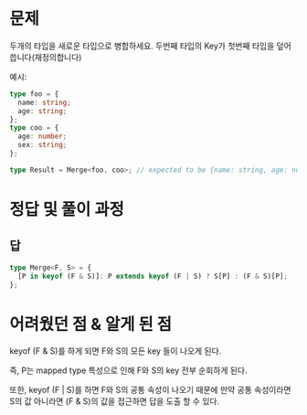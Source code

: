 # 문제

두개의 타입을 새로운 타입으로 병합하세요.
두번째 타입의 Key가 첫번째 타입을 덮어씁니다(재정의합니다)

예시:

```ts
type foo = {
  name: string;
  age: string;
};
type coo = {
  age: number;
  sex: string;
};

type Result = Merge<foo, coo>; // expected to be {name: string, age: number, sex: string}
```

# 정답 및 풀이 과정

## 답

```ts
type Merge<F, S> = {
  [P in keyof (F & S)]: P extends keyof (F | S) ? S[P] : (F & S)[P];
};
```

# 어려웠던 점 & 알게 된 점

keyof (F & S)를 하게 되면 F와 S의 모든 key 들이 나오게 된다.

즉, P는 mapped type 특성으로 인해 F와 S의 key 전부 순회하게 된다.

또한, keyof (F | S)를 하면 F와 S의 공통 속성이 나오기 때문에 만약 공통 속성이라면 S의 값 아니라면 (F & S)의 값을 접근하면 답을 도출 할 수 있다.
